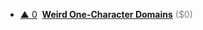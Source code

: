 - <a href="#vote-form" class="vote-link" rel="modal:open" id="recRMlNfmwoXq59sW">&#x25B2; <span class="count">0</span></a> &nbsp;**[Weird One-Character Domains](https://weirdonecharacterdomainsuperstore.com/#browse)** <span style="color: grey;">($0)</span>

